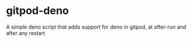# gitpod-deno
A simple deno script that adds support for deno in gitpod, at after-run and after any restart
